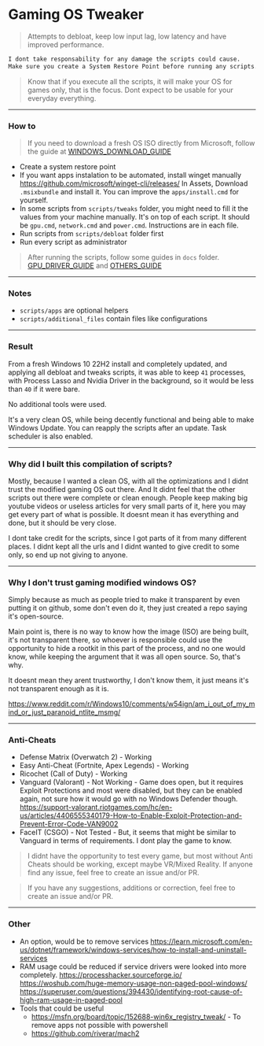 # Gaming OS Tweaker

> Attempts to debloat, keep low input lag, low latency and have improved performance.

```txt
I dont take responsability for any damage the scripts could cause.
Make sure you create a System Restore Point before running any scripts.
```

> Know that if you execute all the scripts, it will make your OS for games only, that is the focus. Dont expect to be usable for your everyday everything.

---

### How to

> If you need to download a fresh OS ISO directly from Microsoft, follow the guide at [WINDOWS_DOWNLOAD_GUIDE](/docs/WINDOWS_DOWNLOAD_GUIDE.md)

- Create a system restore point
- If you want apps instalation to be automated, install winget manually <https://github.com/microsoft/winget-cli/releases/> In Assets, Download `.msixbundle` and install it. You can improve the `apps/install.cmd` for yourself.
- In some scripts from `scripts/tweaks` folder, you might need to fill it the values from your machine manually. It's on top of each script. It should be `gpu.cmd`, `network.cmd` and `power.cmd`. Instructions are in each file.
- Run scripts from `scripts/debloat` folder first
- Run every script as administrator

> After running the scripts, follow some guides in `docs` folder. [GPU_DRIVER_GUIDE](/docs/GPU_DRIVER_GUIDE.md) and [OTHERS_GUIDE](/docs/OTHERS_GUIDE.md)

---

### Notes

- `scripts/apps` are optional helpers
- `scripts/additional_files` contain files like configurations

---

### Result

From a fresh Windows 10 22H2 install and completely updated, and applying all debloat and tweaks scripts, it was able to keep `41` processes, with Process Lasso and Nvidia Driver in the background, so it would be less than `40` if it were bare.

No additional tools were used.

It's a very clean OS, while being decently functional and being able to make Windows Update. You can reapply the scripts after an update. Task scheduler is also enabled.

---

### Why did I built this compilation of scripts?

Mostly, because I wanted a clean OS, with all the optimizations and I didnt trust the modified gaming OS out there. And It didnt feel that the other scripts out there were complete or clean enough.
People keep making big youtube videos or useless articles for very small parts of it, here you may get every part of what is possible. It doesnt mean it has everything and done, but it should be very close.

I dont take credit for the scripts, since I got parts of it from many different places. I didnt kept all the urls and I didnt wanted to give credit to some only, so end up not giving to anyone.

---

### Why I don't trust gaming modified windows OS?

Simply because as much as people tried to make it transparent by even putting it on github, some don't even do it, they just created a repo saying it's open-source.

Main point is, there is no way to know how the image (ISO) are being built, it's not transparent there, so whoever is responsible could use the opportunity to hide a rootkit in this part of the process, and no one would know, while keeping the argument that it was all open source. So, that's why.

It doesnt mean they arent trustworthy, I don't know them, it just means it's not transparent enough as it is.

<https://www.reddit.com/r/Windows10/comments/w54ign/am_i_out_of_my_mind_or_just_paranoid_ntlite_msmg/>

---

### Anti-Cheats

- Defense Matrix (Overwatch 2) - Working
- Easy Anti-Cheat (Fortnite, Apex Legends) - Working
- Ricochet (Call of Duty) - Working
- Vanguard (Valorant) - Not Working - Game does open, but it requires Exploit Protections and most were disabled, but they can be enabled again, not sure how it would go with no Windows Defender though. <https://support-valorant.riotgames.com/hc/en-us/articles/4406555340179-How-to-Enable-Exploit-Protection-and-Prevent-Error-Code-VAN9002>
- FaceIT (CSGO) - Not Tested - But, it seems that might be similar to Vanguard in terms of requirements. I dont play the game to know.

> I didnt have the opportunity to test every game, but most without Anti Cheats should be working, except maybe VR/Mixed Reality. If anyone find any issue, feel free to create an issue and/or PR.

> If you have any suggestions, additions or correction, feel free to create an issue and/or PR.

---

### Other

- An option, would be to remove services <https://learn.microsoft.com/en-us/dotnet/framework/windows-services/how-to-install-and-uninstall-services>
- RAM usage could be reduced if service drivers were looked into more completely. <https://processhacker.sourceforge.io/> <https://woshub.com/huge-memory-usage-non-paged-pool-windows/> <https://superuser.com/questions/394430/identifying-root-cause-of-high-ram-usage-in-paged-pool>
- Tools that could be useful
  - <https://msfn.org/board/topic/152688-win6x_registry_tweak/> - To remove apps not possible with powershell
  - <https://github.com/riverar/mach2>
